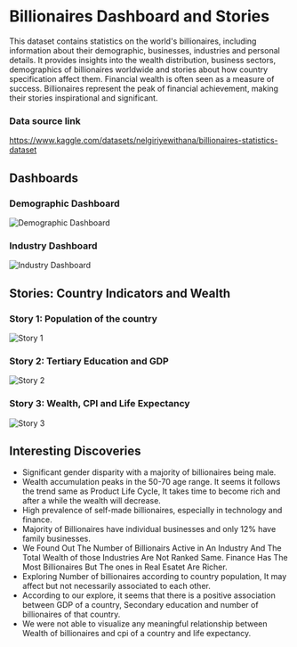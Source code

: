 # Billionaires Dashboard and Stories

This dataset contains statistics on the world's billionaires, including information about their demographic, businesses, industries and personal details. It provides insights into the wealth distribution, business sectors, demographics of billionaires worldwide and stories about how country specification affect them.
Financial wealth is often seen as a measure of success. Billionaires represent the peak of financial achievement, making their stories inspirational and significant. 

### Data source link
https://www.kaggle.com/datasets/nelgiriyewithana/billionaires-statistics-dataset


## Dashboards
### Demographic Dashboard

![Demographic Dashboard](https://github.com/user-attachments/assets/6918b98a-b5d0-4e05-ad48-7b095c7862ed)


### Industry Dashboard

![Industry Dashboard](https://github.com/user-attachments/assets/ab760dec-201f-4340-be01-be78a2202a0f)


## Stories: Country Indicators and Wealth
### Story 1: Population of the country

![Story 1](https://github.com/user-attachments/assets/a86bf210-da81-4ecf-a57b-e10396d5cbcf)

### Story 2: Tertiary Education and GDP

![Story 2](https://github.com/user-attachments/assets/16ade0bc-f583-45fc-8aec-3b08d40b1822)

### Story 3: Wealth, CPI and Life Expectancy

![Story 3](https://github.com/user-attachments/assets/f39b1410-391d-4e2a-9c15-bd104f38701d)


## Interesting Discoveries

- Significant gender disparity with a majority of billionaires being male.
- Wealth accumulation peaks in the 50-70 age range. It seems it follows the trend same as Product Life Cycle, It takes time to become rich and after a while the wealth will decrease.
- High prevalence of self-made billionaires, especially in technology and finance.
- Majority of Billionaires have individual businesses and only 12% have family businesses.
- We Found Out The Number of Billionairs Active in An Industry And The Total Wealth 
of those Industries Are Not Ranked Same. Finance Has The Most Billionaires But The ones in Real Esatet Are Richer.
- Exploring Number of billionaires according to country population, It may affect but not necessarily associated to each other.
- According to our explore, it seems that there is a positive association between GDP of a country, Secondary education and number of billionaires of that country.
- We were not able to visualize any meaningful relationship between Wealth of billionaires and cpi of a country and life expectancy.
